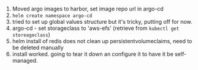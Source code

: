 1. Moved argo images to harbor, set image repo url in argo-cd
2. `helm create namespace argo-cd`
3. tried to set up global values structure but it's tricky, putting off for now.
4. argo-cd - set storageclass to 'aws-efs' (retrieve from `kubectl get storeageclass`)
5. helm install of redis does not clean up persistentvolumeclaims, need to be deleted manually
6. install worked. going to tear it down an configure it to have it be self-managed.
